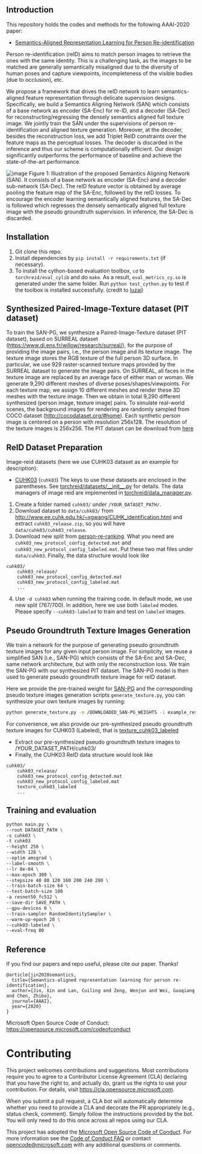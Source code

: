 ## Introduction
This repository holds the codes and methods for the following AAAI-2020 paper:
- [Semantics-Aligned Representation Learning for Person Re-identification](https://arxiv.org/pdf/1905.13143.pdf)

Person re-identification (reID) aims to match person images to retrieve the ones with the same identity. This is a challenging task, as the images to be matched are generally semantically misaligned due to the diversity of human poses and capture viewpoints, incompleteness of the visible bodies (due to occlusion), etc. 

We propose a framework that drives the reID network to learn semantics-aligned feature representation through delicate supervision designs. Specifically, we build a Semantics Aligning Network (SAN) which consists of a base network as encoder (SA-Enc) for re-ID, and a decoder (SA-Dec) for reconstructing/regressing the densely semantics aligned full texture image. We jointly train the SAN under the supervisions of person re-identification and aligned texture generation. Moreover, at the decoder, besides the reconstruction loss, we add Triplet ReID constraints over the feature maps as the perceptual losses. The decoder is discarded in the inference and thus our scheme is computationally efficient. Our design significantly outperforms the performance of baseline and achieve the state-of-the-art performance. 

![image](https://github.com/microsoft/Semantics-Aligned-Representation-Learning-for-Person-Re-identification/blob/master/pipeline.png)
Figure 1: Illustration of the proposed Semantics Aligning Network (SAN). It consists of a base network as encoder (SA-Enc) and a decoder sub-network (SA-Dec). The reID feature vector is obtained by average pooling the feature map of the SA-Enc, followed by the reID losses. To encourage the encoder learning semantically aligned features, the SA-Dec is followed which regresses the densely semantically aligned full texture image with the pseudo groundtruth supervision. In inference, the SA-Dec is discarded.

## Installation
1. Git clone this repo.
2. Install dependencies by `pip install -r requirements.txt` (if necessary).
3. To install the cython-based evaluation toolbox, `cd` to `torchreid/eval_cylib` and do `make`. As a result, `eval_metrics_cy.so` is generated under the same folder. Run `python test_cython.py` to test if the toolbox is installed successfully. (credit to [luzai](https://github.com/luzai))

## Synthesized Paired-Image-Texture dataset (PIT dataset)

To train the SAN-PG, we synthesize a Paired-Image-Texture dataset (PIT dataset), based on SURREAL dataset (https://www.di.ens.fr/willow/research/surreal/), for the purpose of providing the image pairs, i.e., the person image and its texture image. The texture image stores the RGB texture of the full person 3D surface. In particular, we use 929 raster-scanned texture maps provided by the SURREAL dataset to generate the image pairs. On SURREAL, all faces in the texture image are replaced by an average face of either man or woman. We generate 9,290 different meshes of diverse poses/shapes/viewpoints. For each texture map, we assign 10 different meshes and render these 3D meshes with the texture image. Then we obtain in total 9,290 different synthesized (person image, texture image) pairs. To simulate real-world scenes, the background images for rendering are randomly sampled from COCO dataset (http://cocodataset.org/#home). Each synthetic person image is centered on a person with resolution 256x128. The resolution of the texture images is 256x256. The PIT dataset can be download from [here](https://drive.google.com/file/d/1-ndIFhppMG_zjHCRfrnWRvbRQZObw2tT/view?usp=sharing)


## ReID Dataset Preparation
Image-reid datasets (here we use CUHK03 dataset as an example for description):
- [CUHK03](https://www.cv-foundation.org/openaccess/content_cvpr_2014/papers/Li_DeepReID_Deep_Filter_2014_CVPR_paper.pdf) (`cuhk03`)
The keys to use these datasets are enclosed in the parentheses. See [torchreid/datasets/\_\_init__.py](torchreid/datasets/__init__.py) for details. The data managers of image reid are implemented in [torchreid/data_manager.py](torchreid/data_manager.py).
1. Create a folder named `cuhk03/` under `/YOUR_DATASET_PATH/`.
2. Download dataset to `data/cuhk03/` from http://www.ee.cuhk.edu.hk/~xgwang/CUHK_identification.html and extract `cuhk03_release.zip`, so you will have `data/cuhk03/cuhk03_release`.
3. Download new split from [person-re-ranking](https://github.com/zhunzhong07/person-re-ranking/tree/master/evaluation/data/CUHK03). What you need are `cuhk03_new_protocol_config_detected.mat` and `cuhk03_new_protocol_config_labeled.mat`. Put these two mat files under `data/cuhk03`. Finally, the data structure would look like
```
cuhk03/
    cuhk03_release/
    cuhk03_new_protocol_config_detected.mat
    cuhk03_new_protocol_config_labeled.mat
    ...
```
4. Use `-d cuhk03` when running the training code. In default mode, we use new split (767/700). In addition, here we use both `labeled` modes. Please specify `--cuhk03-labeled` to train and test on `labeled` images.


## Pseudo Groundtruth Texture Images Generation

We train a network for the purpose of generating pseudo groundtruth texture images for any given input person image. For simplicity, we reuse a simplified SAN (i.e., SAN-PG) which consists of the SA-Enc and SA-Dec, same network architecture, but with only the reconstruction loss. We train the SAN-PG with our synthesized PIT dataset. The SAN-PG model is then used to generate pseudo groundtruth texture image for reID dataset.

Here we provide the pre-trained weight for [SAN-PG](https://drive.google.com/file/d/14awPVhJA5yT9j7nZb7nVAmC3J6ELxNGD/view?usp=sharing) and the corresponding pseudo texture images generation scripts `generate_texture.py`, you can synthesize your own texture images by running:
```bash
python generate_texture.py -m /DOWNLOADED_SAN-PG_WEIGHTS -i example_results/input -o example_results/texture
```

For convenience, we also provide our pre-synthesized pseudo groundtruth texture images for CUHK03 (Labeled), that is [texture_cuhk03_labeled](https://drive.google.com/file/d/19-9WdlbqjD4n2usV-D2zyyzeUfjcXxlv/view?usp=sharing) 

- Extract our pre-synthesized pseudo groundtruth texture images to /YOUR_DATASET_PATH/cuhk03/
- Finally, the CUHK03 ReID data structure would look like
```
cuhk03/
    cuhk03_release/
    cuhk03_new_protocol_config_detected.mat
    cuhk03_new_protocol_config_labeled.mat
    texture_cuhk03_labeled
    ...
```


## Training and evaluation

```bash
python main.py \
--root DATASET_PATH \
-s cuhk03 \
-t cuhk03 
--height 256 \
--width 128 \
--optim amsgrad \
--label-smooth \
--lr 8e-04 \
--max-epoch 300 \
--stepsize 40 80 120 160 200 240 280 \
--train-batch-size 64 \
--test-batch-size 100
-a resnet50_fc512 \
--save-dir SAVE_PATH \
--gpu-devices 0 \
--train-sampler RandomIdentitySampler \
--warm-up-epoch 20 \
--cuhk03-labeled \
--eval-freq 80
```

## Reference
If you find our papers and repo useful, please cite our paper. Thanks!

```
@article{jin2020semantics,
  title={Semantics-aligned representation learning for person re-identification},
  author={Jin, Xin and Lan, Cuiling and Zeng, Wenjun and Wei, Guoqiang and Chen, Zhibo},
  journal={AAAI},
  year={2020}
}
```
Microsoft Open Source Code of Conduct: https://opensource.microsoft.com/codeofconduct


# Contributing

This project welcomes contributions and suggestions.  Most contributions require you to agree to a
Contributor License Agreement (CLA) declaring that you have the right to, and actually do, grant us
the rights to use your contribution. For details, visit https://cla.opensource.microsoft.com.

When you submit a pull request, a CLA bot will automatically determine whether you need to provide
a CLA and decorate the PR appropriately (e.g., status check, comment). Simply follow the instructions
provided by the bot. You will only need to do this once across all repos using our CLA.

This project has adopted the [Microsoft Open Source Code of Conduct](https://opensource.microsoft.com/codeofconduct/).
For more information see the [Code of Conduct FAQ](https://opensource.microsoft.com/codeofconduct/faq/) or
contact [opencode@microsoft.com](mailto:opencode@microsoft.com) with any additional questions or comments.
